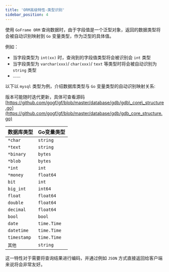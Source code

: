 ```yaml
---
title: 'ORM高级特性-类型识别'
sidebar_position: 4
---
```


使用 `GoFrame ORM` 查询数据时，由于字段值是一个泛型对象，返回的数据类型将会被自动识别映射到 `Go` 变量类型，作为泛型的具体值。

例如：

- 当字段类型为 `int(xx)` 时，查询到的字段值类型将会被识别会 `int` 类型
- 当字段类型为 `varchar(xxx)`/ `char(xxx)`/ `text` 等类型时将会被自动识别为 `string` 类型
- ……

以下以 `mysql` 类型为例，介绍数据库类型与 `Go` 变量类型的自动识别映射关系:

版本可能随时迭代更新，具体可查看源码 [https://github.com/gogf/gf/blob/master/database/gdb/gdb\_core\_structure.go](https://github.com/gogf/gf/blob/master/database/gdb/gdb_core_structure.go)

| 数据库类型 | Go变量类型 |
| --- | --- |
| `*char` | `string` |
| `*text` | `string` |
| `*binary` | `bytes` |
| `*blob` | `bytes` |
| `*int` | `int` |
| `*money` | `float64` |
| `bit` | `int` |
| `big_int` | `int64` |
| `float` | `float64` |
| `double` | `float64` |
| `decimal` | `float64` |
| `bool` | `bool` |
| `date` | `time.Time` |
| `datetime` | `time.Time` |
| `timestamp` | `time.Time` |
| `其他` | `string` |

这一特性对于需要将查询结果进行编码，并通过例如 `JSON` 方式直接返回给客户端来说将会非常友好。